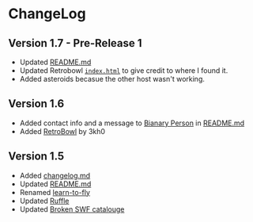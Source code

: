 # ChangeLog

## Version 1.7 - Pre-Release 1

- Updated [README.md](/README.md)
- Updated Retrobowl [`index.html`](/retrobowl/index.html) to give credit to where I found it.
- Added asteroids becasue the other host wasn't working.

## Version 1.6

- Added contact info and a message to [Bianary Person](https://github.com/binary-person) in [README.md](/README.md)
- Added [RetroBowl](/retrobowl/) by 3kh0

## Version 1.5

- Added [changelog.md](/changelog.md)
- Updated [README.md](/README.md)
- Renamed [learn-to-fly](/swf/learn-to-fly.swf)
- Updated [Ruffle](/ruffle/)
- Updated [Broken SWF catalouge](/broken-swf/catalougue.md)
